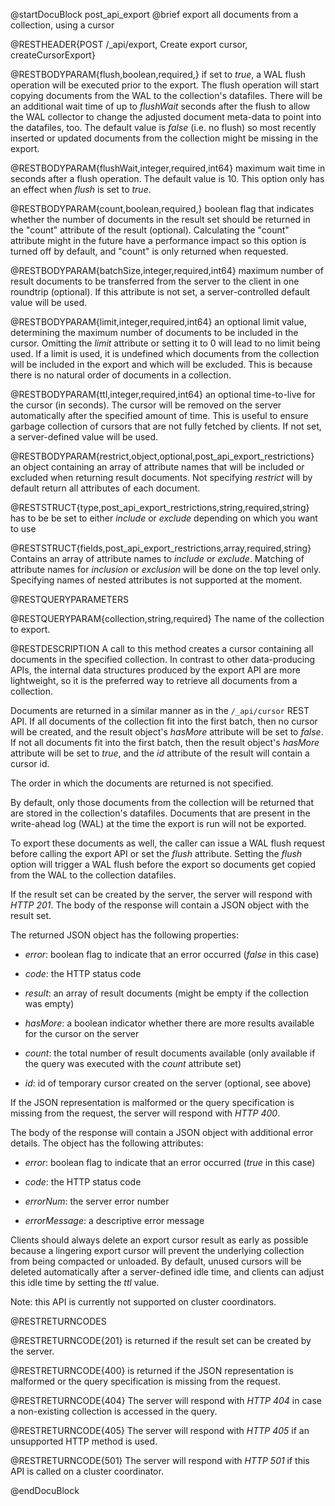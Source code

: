 
@startDocuBlock post_api_export
@brief export all documents from a collection, using a cursor

@RESTHEADER{POST /_api/export, Create export cursor, createCursorExport}

@RESTBODYPARAM{flush,boolean,required,}
if set to *true*, a WAL flush operation will be executed prior to the
export. The flush operation will start copying documents from the WAL to the
collection's datafiles. There will be an additional wait time of up
to *flushWait* seconds after the flush to allow the WAL collector to change
the adjusted document meta-data to point into the datafiles, too.
The default value is *false* (i.e. no flush) so most recently inserted or
updated
documents from the collection might be missing in the export.

@RESTBODYPARAM{flushWait,integer,required,int64}
maximum wait time in seconds after a flush operation. The default
value is 10. This option only has an effect when *flush* is set to *true*.

@RESTBODYPARAM{count,boolean,required,}
boolean flag that indicates whether the number of documents
in the result set should be returned in the "count" attribute of the result
(optional).
Calculating the "count" attribute might in the future have a performance
impact so this option is turned off by default, and "count" is only returned
when requested.

@RESTBODYPARAM{batchSize,integer,required,int64}
maximum number of result documents to be transferred from
the server to the client in one roundtrip (optional). If this attribute is
not set, a server-controlled default value will be used.

@RESTBODYPARAM{limit,integer,required,int64}
an optional limit value, determining the maximum number of documents to
be included in the cursor. Omitting the *limit* attribute or setting it to 0 will
lead to no limit being used. If a limit is used, it is undefined which documents
from the collection will be included in the export and which will be excluded.
This is because there is no natural order of documents in a collection.

@RESTBODYPARAM{ttl,integer,required,int64}
an optional time-to-live for the cursor (in seconds). The cursor will be
removed on the server automatically after the specified amount of time. This
is useful to ensure garbage collection of cursors that are not fully fetched
by clients. If not set, a server-defined value will be used.

@RESTBODYPARAM{restrict,object,optional,post_api_export_restrictions}
an object containing an array of attribute names that will be
included or excluded when returning result documents. Not specifying
*restrict* will by default return all attributes of each document.

@RESTSTRUCT{type,post_api_export_restrictions,string,required,string}
has to be be set to either *include* or *exclude* depending on which you want to use

@RESTSTRUCT{fields,post_api_export_restrictions,array,required,string}
Contains an array of attribute names to *include* or *exclude*. Matching of attribute names
for *inclusion* or *exclusion* will be done on the top level only.
Specifying names of nested attributes is not supported at the moment.

@RESTQUERYPARAMETERS

@RESTQUERYPARAM{collection,string,required}
The name of the collection to export.

@RESTDESCRIPTION
A call to this method creates a cursor containing all documents in the
specified collection. In contrast to other data-producing APIs, the internal
data structures produced by the export API are more lightweight, so it is
the preferred way to retrieve all documents from a collection.

Documents are returned in a similar manner as in the `/_api/cursor` REST API.
If all documents of the collection fit into the first batch, then no cursor
will be created, and the result object's *hasMore* attribute will be set to
*false*. If not all documents fit into the first batch, then the result
object's *hasMore* attribute will be set to *true*, and the *id* attribute
of the result will contain a cursor id.

The order in which the documents are returned is not specified.

By default, only those documents from the collection will be returned that are
stored in the collection's datafiles. Documents that are present in the write-ahead
log (WAL) at the time the export is run will not be exported.

To export these documents as well, the caller can issue a WAL flush request
before calling the export API or set the *flush* attribute. Setting the *flush*
option will trigger a WAL flush before the export so documents get copied from
the WAL to the collection datafiles.

If the result set can be created by the server, the server will respond with
*HTTP 201*. The body of the response will contain a JSON object with the
result set.

The returned JSON object has the following properties:

- *error*: boolean flag to indicate that an error occurred (*false*
  in this case)

- *code*: the HTTP status code

- *result*: an array of result documents (might be empty if the collection was empty)

- *hasMore*: a boolean indicator whether there are more results
  available for the cursor on the server

- *count*: the total number of result documents available (only
  available if the query was executed with the *count* attribute set)

- *id*: id of temporary cursor created on the server (optional, see above)

If the JSON representation is malformed or the query specification is
missing from the request, the server will respond with *HTTP 400*.

The body of the response will contain a JSON object with additional error
details. The object has the following attributes:

- *error*: boolean flag to indicate that an error occurred (*true* in this case)

- *code*: the HTTP status code

- *errorNum*: the server error number

- *errorMessage*: a descriptive error message

Clients should always delete an export cursor result as early as possible because a
lingering export cursor will prevent the underlying collection from being
compacted or unloaded. By default, unused cursors will be deleted automatically
after a server-defined idle time, and clients can adjust this idle time by setting
the *ttl* value.

Note: this API is currently not supported on cluster coordinators.

@RESTRETURNCODES

@RESTRETURNCODE{201}
is returned if the result set can be created by the server.

@RESTRETURNCODE{400}
is returned if the JSON representation is malformed or the query specification is
missing from the request.

@RESTRETURNCODE{404}
The server will respond with *HTTP 404* in case a non-existing collection is
accessed in the query.

@RESTRETURNCODE{405}
The server will respond with *HTTP 405* if an unsupported HTTP method is used.

@RESTRETURNCODE{501}
The server will respond with *HTTP 501* if this API is called on a cluster
coordinator.

@endDocuBlock
